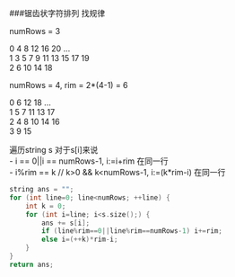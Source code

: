 ###锯齿状字符排列 找规律  

numRows = 3  

0   4   8    12    16    20 ...  
1 3 5 7 9 11 13 15 17 19  
2   6   10   14    18  

numRows = 4, rim = 2*(4-1) = 6  

0       6       12       18 ...  
1    5  7    11 13    17  
2 4     8 10    14 16  
3       9       15   

遍历string s 对于s[i]来说  
	- i == 0||i == numRows-1, i:=i+rim 在同一行  
	- i%rim == k // k>0 && k<numRows-1, i:=(k*rim-i) 在同一行  

```cpp
string ans = "";
for (int line=0; line<numRows; ++line) {
	int k = 0;
	for (int i=line; i<s.size();) {
		ans += s[i];
		if (line%rim==0||line%rim==numRows-1) i+=rim;
		else i=(++k)*rim-i;
	}
}
return ans;
```